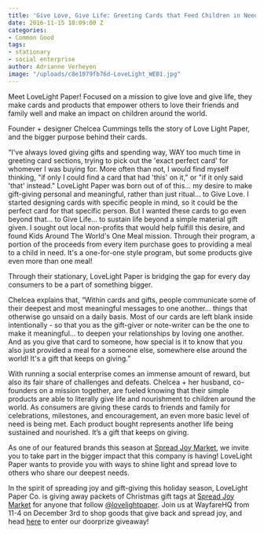 ```yaml
---
title: 'Give Love, Give Life: Greeting Cards that Feed Children in Need'
date: 2016-11-15 18:09:00 Z
categories:
- Common Good
tags:
- stationary
- social enterprise
author: Adrianne Verheyen
image: "/uploads/c8e1079fb76d-LoveLight_WEB1.jpg"
---
```


Meet LoveLight Paper! Focused on a mission to give love and give life, they make cards and products that empower others to love their friends and family well and make an impact on children around the world. 

Founder + designer Chelcea Cummings tells the story of Love Light Paper, and the bigger purpose behind their cards. 
<!-- more -->

“I've always loved giving gifts and spending way, WAY too much time in greeting card sections, trying to pick out the 'exact perfect card' for whomever I was buying for. More often than not, I would find myself thinking, "if only I could find a card that had 'this' on it," or "if it only said 'that' instead." LoveLight Paper was born out of of this... my desire to make gift-giving personal and meaningful, rather than just ritual... to Give Love. I started designing cards with specific people in mind, so it could be the perfect card for that specific person. But I wanted these cards to go even beyond that... to Give Life... to sustain life beyond a simple material gift given. I sought out local non-profits that would help fulfill this desire, and found Kids Around The World's One Meal mission. Through their program, a portion of the proceeds from every item purchase goes to providing a meal to a child in need. It's a one-for-one style program, but some products give even more than one meal!

Through their stationary, LoveLight Paper is bridging the gap for every day consumers to be a part of something bigger.  

Chelcea explains that, “Within cards and gifts, people communicate some of their deepest and most meaningful messages to one another... things that otherwise go unsaid on a daily basis. Most of our cards are left blank inside intentionally - so that you as the gift-giver or note-writer can be the one to make it meaningful... to deepen your relationships by loving one another. And as you give that card to someone, how special is it to know that you also just provided a meal for a someone else, somewhere else around the world! It's a gift that keeps on giving.” 

With running a social enterprise comes an immense amount of reward, but also its fair share of challenges and defeats. Chelcea + her husband, co-founders on a mission together, are fueled knowing that their simple products are able to literally give life and nourishment to children around the world. As consumers are giving these cards to friends and family for celebrations, milestones, and encouragement, an even more basic level of need is being met. Each product bought represents another life being sustained and nourished. It’s a gift that keeps on giving.

As one of our featured brands this season at [Spread Joy Market](https://wayfare.ticketleap.com/spread-joy/), we invite you to take part in the bigger impact that this company is having! LoveLight Paper wants to provide you with ways to shine light and spread love to others who share our deepest needs. 

In the spirit of spreading joy and gift-giving this holiday season, LoveLight Paper Co. is giving away packets of Christmas gift tags at [Spread Joy Market](https://wayfare.ticketleap.com/spread-joy/) for anyone that follow [@lovelightpaper](https://www.instagram.com/lovelightpaper/). Join us at WayfareHQ from 11-4 on December 3rd to shop goods that give back and spread joy, and head [here](https://wayfare.ticketleap.com/spread-joy/) to enter our doorprize giveaway! 
